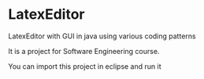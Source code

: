 # LatexEditor
LatexEditor with GUI in java using various coding patterns

It is a project for Software Engineering course.

You can import this project in eclipse and run it
